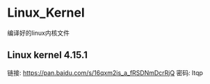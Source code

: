 # Linux_Kernel

编译好的linux内核文件


## Linux kernel 4.15.1
链接: https://pan.baidu.com/s/16qxm2is_a_fRSDNmDcrRjQ  密码: ltqp
